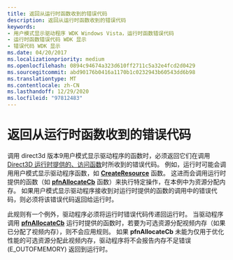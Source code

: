 ```yaml
---
title: 返回从运行时函数收到的错误代码
description: 返回从运行时函数收到的错误代码
keywords:
- 用户模式显示驱动程序 WDK Windows Vista，运行时函数错误代码
- 运行时函数错误代码 WDK 显示
- 错误代码 WDK 显示
ms.date: 04/20/2017
ms.localizationpriority: medium
ms.openlocfilehash: 0894c94674a323d610ff2711c5a32e4fcd2d0429
ms.sourcegitcommit: abd90176b0416a1170b1c0232943b60543dd6b98
ms.translationtype: MT
ms.contentlocale: zh-CN
ms.lasthandoff: 12/29/2020
ms.locfileid: "97812483"
---
```

# <a name="returning-error-codes-received-from-runtime-functions"></a>返回从运行时函数收到的错误代码

调用 direct3d 版本9用户模式显示驱动程序的函数时，必须返回它们在调用 [Direct3D 运行时提供的、访问函数](direct3d-runtime-functions-called-by-user-mode.md)时所收到的错误代码。 例如，运行时可能会调用用户模式显示驱动程序函数，如 [**CreateResource**](/windows-hardware/drivers/ddi/d3dumddi/nc-d3dumddi-pfnd3dddi_createresource) 函数。 这进而会调用运行时提供的函数（如 [**pfnAllocateCb**](/windows-hardware/drivers/ddi/d3dumddi/nc-d3dumddi-pfnd3dddi_allocatecb) 函数）来执行特定操作，在本例中为资源分配内存。 如果用户模式显示驱动程序接收到对运行时提供的函数的调用中的错误代码，则必须将该错误代码返回给运行时。

此规则有一个例外，驱动程序必须将运行时错误代码传递回运行时。 当驱动程序调用 [**pfnAllocateCb**](/windows-hardware/drivers/ddi/d3dumddi/nc-d3dumddi-pfnd3dddi_allocatecb) 运行时提供的函数时，若要为可选资源分配视频内存（如果已分配了视频内存），则不会应用规则。 如果 **pfnAllocateCb** 未能为仅用于优化性能的可选资源分配此视频内存，驱动程序将不会报告内存不足错误 (E_OUTOFMEMORY) 返回到运行时。
